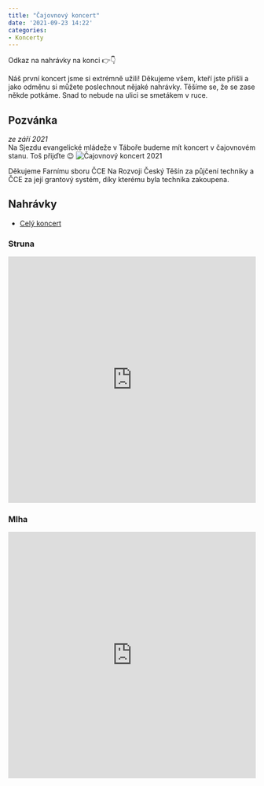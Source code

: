 ```yaml
---
title: "Čajovnový koncert"
date: '2021-09-23 14:22'
categories:
- Koncerty
---
```

Odkaz na nahrávky na konci 👉👇  
<!-- more -->
Náš první koncert jsme si extrémně užili! Děkujeme všem, kteří jste přišli a jako odměnu si můžete poslechnout nějaké nahrávky. Těšíme se, že se zase někde potkáme. Snad to nebude na ulici se smetákem v ruce.

## Pozvánka  
*ze září 2021*  
Na Sjezdu evangelické mládeže v Táboře budeme mít koncert v čajovnovém stanu. Toš přijďte 😉
![Čajovnový koncert 2021](/images/cajovnovy.jpg) <!-- {width=500px} -->

Děkujeme Farnímu sboru ČCE Na Rozvoji Český Těšín za půjčení techniky a ČCE za její grantový systém, díky kterému byla technika zakoupena.

## Nahrávky
- [Celý koncert ](https://drive.google.com/drive/folders/1m9PDqXsjsUtalNzmFgaohYpGZPfOp9T3?usp=sharing)
### Struna
<iframe width="100%" height="500" src="https://www.youtube.com/embed/opSkzqoFA2c" title="YouTube video player" frameborder="0" allow="accelerometer; autoplay; clipboard-write; encrypted-media; gyroscope; picture-in-picture" allowfullscreen></iframe>

### Mlha
<iframe width="100%" height="500" src="https://www.youtube.com/embed/0BODXAIimuQ" title="YouTube video player" frameborder="0" allow="accelerometer; autoplay; clipboard-write; encrypted-media; gyroscope; picture-in-picture" allowfullscreen></iframe>